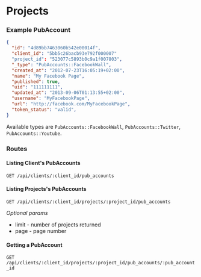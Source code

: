 # Projects

### Example PubAccount

```json
{
  "id": "4d89bb7463060b542e00014f",
  "client_id": "5bb5c26bacb93e792f000007"
  "project_id": "523077c5893b0c9a1f007803",
  "_type": "PubAccounts::FacebookWall",
  "created_at": "2012-07-23T16:05:19+02:00",
  "name": "My Facebook Page",
  "published": true,
  "uid": "111111111",
  "updated_at": "2013-09-06T01:13:55+02:00",
  "username": "MyFacebookPage",
  "url": "http://facebook.com/MyFacebookPage",
  "token_status": "valid",
}
```

Available types are `PubAccounts::FacebookWall`, `PubAccounts::Twitter`, `PubAccounts::Youtube`.

### Routes 

#### Listing Client's PubAccounts

`GET /api/clients/:client_id/pub_accounts`

#### Listing Projects's PubAccounts

`GET /api/clients/:client_id/projects/:project_id/pub_accounts`


*Optional params*
* limit - number of projects returned
* page  - page number


#### Getting a PubAccount

`GET /api/clients/:client_id/projects/:project_id/pub_accounts/:pub_account_id`

